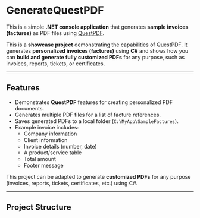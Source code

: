 # GenerateQuestPDF

This is a simple **.NET console application** that generates **sample invoices (factures)** as PDF files using [QuestPDF](https://www.questpdf.com/).

This is a **showcase project** demonstrating the capabilities of QuestPDF. It generates **personalized invoices (factures)** using **C#** and shows how you can **build and generate fully customized PDFs** for any purpose, such as invoices, reports, tickets, or certificates.


---

## Features

- Demonstrates **QuestPDF** features for creating personalized PDF documents.
- Generates multiple PDF files for a list of facture references.
- Saves generated PDFs to a local folder (`C:\MyApp\SampleFactures`).
- Example invoice includes:
  - Company information  
  - Client information  
  - Invoice details (number, date)  
  - A product/service table  
  - Total amount  
  - Footer message  

This project can be adapted to generate **customized PDFs** for any purpose (invoices, reports, tickets, certificates, etc.) using C#.

---

## Project Structure


